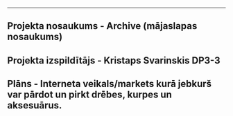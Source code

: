 ------------------------------------------------------------------------------------------------
Projekta nosaukums - Archive (mājaslapas nosaukums)
------------------------------------------------------------------------------------------------
Projekta izspildītājs - Kristaps Svarinskis DP3-3
-----------------------------------------------------------------------------------------------
Plāns - Interneta veikals/markets kurā jebkurš var pārdot un pirkt drēbes, kurpes un aksesuārus.
-----------------------------------------------------------------------------------------------
